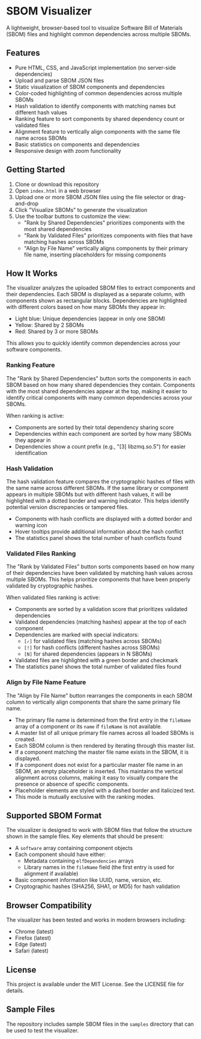 # SBOM Visualizer

A lightweight, browser-based tool to visualize Software Bill of Materials (SBOM) files and highlight common dependencies across multiple SBOMs.

## Features

- Pure HTML, CSS, and JavaScript implementation (no server-side dependencies)
- Upload and parse SBOM JSON files
- Static visualization of SBOM components and dependencies
- Color-coded highlighting of common dependencies across multiple SBOMs
- Hash validation to identify components with matching names but different hash values
- Ranking feature to sort components by shared dependency count or validated files
- Alignment feature to vertically align components with the same file name across SBOMs
- Basic statistics on components and dependencies
- Responsive design with zoom functionality

## Getting Started

1. Clone or download this repository
2. Open `index.html` in a web browser
3. Upload one or more SBOM JSON files using the file selector or drag-and-drop
4. Click "Visualize SBOMs" to generate the visualization
5. Use the toolbar buttons to customize the view:
   - "Rank by Shared Dependencies" prioritizes components with the most shared dependencies
   - "Rank by Validated Files" prioritizes components with files that have matching hashes across SBOMs
   - "Align by File Name" vertically aligns components by their primary file name, inserting placeholders for missing components

## How It Works

The visualizer analyzes the uploaded SBOM files to extract components and their dependencies. Each SBOM is displayed as a separate column, with components shown as rectangular blocks. Dependencies are highlighted with different colors based on how many SBOMs they appear in:

- Light blue: Unique dependencies (appear in only one SBOM)
- Yellow: Shared by 2 SBOMs
- Red: Shared by 3 or more SBOMs

This allows you to quickly identify common dependencies across your software components.

### Ranking Feature

The "Rank by Shared Dependencies" button sorts the components in each SBOM based on how many shared dependencies they contain. Components with the most shared dependencies appear at the top, making it easier to identify critical components with many common dependencies across your SBOMs.

When ranking is active:
- Components are sorted by their total dependency sharing score
- Dependencies within each component are sorted by how many SBOMs they appear in
- Dependencies show a count prefix (e.g., "[3] libzmq.so.5") for easier identification

### Hash Validation

The hash validation feature compares the cryptographic hashes of files with the same name across different SBOMs. If the same library or component appears in multiple SBOMs but with different hash values, it will be highlighted with a dotted border and warning indicator. This helps identify potential version discrepancies or tampered files.

- Components with hash conflicts are displayed with a dotted border and warning icon
- Hover tooltips provide additional information about the hash conflict
- The statistics panel shows the total number of hash conflicts found

### Validated Files Ranking

The "Rank by Validated Files" button sorts components based on how many of their dependencies have been validated by matching hash values across multiple SBOMs. This helps prioritize components that have been properly validated by cryptographic hashes.

When validated files ranking is active:
- Components are sorted by a validation score that prioritizes validated dependencies
- Validated dependencies (matching hashes) appear at the top of each component
- Dependencies are marked with special indicators:
  - `[✓]` for validated files (matching hashes across SBOMs)
  - `[!]` for hash conflicts (different hashes across SBOMs)
  - `[N]` for shared dependencies (appears in N SBOMs)
- Validated files are highlighted with a green border and checkmark
- The statistics panel shows the total number of validated files found

### Align by File Name Feature

The "Align by File Name" button rearranges the components in each SBOM column to vertically align components that share the same primary file name. 

- The primary file name is determined from the first entry in the `fileName` array of a component or its `name` if `fileName` is not available.
- A master list of all unique primary file names across all loaded SBOMs is created.
- Each SBOM column is then rendered by iterating through this master list.
- If a component matching the master file name exists in the SBOM, it is displayed.
- If a component does not exist for a particular master file name in an SBOM, an empty placeholder is inserted. This maintains the vertical alignment across columns, making it easy to visually compare the presence or absence of specific components.
- Placeholder elements are styled with a dashed border and italicized text.
- This mode is mutually exclusive with the ranking modes.

## Supported SBOM Format

The visualizer is designed to work with SBOM files that follow the structure shown in the sample files. Key elements that should be present:

- A `software` array containing component objects
- Each component should have either:
  - Metadata containing `elfDependencies` arrays
  - Library names in the `fileName` field (the first entry is used for alignment if available)
- Basic component information like UUID, name, version, etc.
- Cryptographic hashes (SHA256, SHA1, or MD5) for hash validation

## Browser Compatibility

The visualizer has been tested and works in modern browsers including:
- Chrome (latest)
- Firefox (latest)
- Edge (latest)
- Safari (latest)

## License

This project is available under the MIT License. See the LICENSE file for details.

## Sample Files

The repository includes sample SBOM files in the `samples` directory that can be used to test the visualizer. 